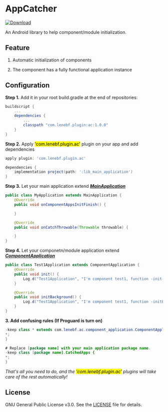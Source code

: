 # AppCatcher

[ ![Download](https://api.bintray.com/packages/lene/maven/ac-plugin/images/download.svg?version=1.0.0) ](https://bintray.com/lene/maven/ac-plugin/1.0.0/link)

An Android library to help component/module initialization.

## Feature

1. Automatic initialization of components

2. The component has a fully functional application instance 

## Configuration

**Step 1.** Add it in your root build.gradle at the end of repositories:

```groovy
buildscript {
    ...
    dependencies {
        ...
        classpath "com.lenebf.plugin:ac:1.0.0"
    }
}
```

**Step 2.** Apply <mark>'com.lenebf.plugin.ac'</mark> plugin on your app and add dependencies

```groovy
apply plugin: 'com.lenebf.plugin.ac'

dependencies {
    implementation project(path: ':lib_main_application')
}
```

**Step 3.** Let your main application extend ***<u>MainApplication</u>***

```java
public class MyApplication extends MainApplication {
    @Override
    public void onComponentAppsInitFinish() {

    }

    @Override
    public void onCatchThrowable(Throwable throwable) {

    }
}
```

**Step 4.** Let your componetn/module application extend ***<u>ComponentApplication</u>***

```java
public class Test1Application extends ComponentApplication {
    @Override
    public void init() {
        Log.d("Test1Application", "I'm component test1, function -init- be invoked.");
    }

    @Override
    public void initBackground() {
        Log.d("Test1Application", "I'm component test1, function -initBackground- be invoked.");
    }
}
```

**3. Add confusing rules (If Proguard is turn on)**

```java
-keep class * extends com.lenebf.ac.component_application.ComponentApplication {
*;
}

# Replace [package name] with your main application package name.
-keep class [package name].CatchedApps {
*;
}
```

*That's all you need to do, and the <mark>'com.lenebf.plugin.ac'</mark> plugins will take care of the rest automatically!*

## License

GNU General Public License v3.0. See the [LICENSE](https://github.com/lenebf/AppCatcher/blob/master/LICENSE) file for details.
